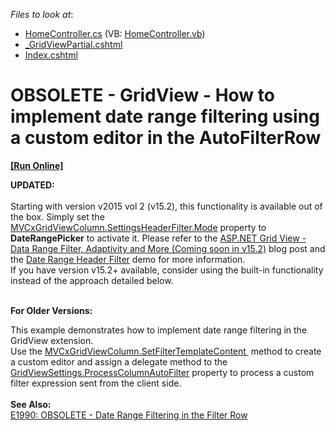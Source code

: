 <!-- default file list -->
*Files to look at*:

* [HomeController.cs](./CS/Q559000/Controllers/HomeController.cs) (VB: [HomeController.vb](./VB/Q559000/Controllers/HomeController.vb))
* [_GridViewPartial.cshtml](./CS/Q559000/Views/Home/_GridViewPartial.cshtml)
* [Index.cshtml](./CS/Q559000/Views/Home/Index.cshtml)
<!-- default file list end -->
# OBSOLETE - GridView - How to implement date range filtering using a custom editor in the AutoFilterRow
<!-- run online -->
**[[Run Online]](https://codecentral.devexpress.com/e5038)**
<!-- run online end -->


<p><strong>UPDATED:</strong><br><br>Starting with version v2015 vol 2 (v15.2), this functionality is available out of the box. Simply set the <a href="https://documentation.devexpress.com/#AspNet/DevExpressWebGridViewDataColumnHeaderFilterSettings_Modetopic">MVCxGridViewColumn.SettingsHeaderFilter.Mode</a> property to <strong>DateRangePicker</strong> to activate it. Please refer to the <a href="https://community.devexpress.com/blogs/aspnet/archive/2015/11/10/asp-net-grid-view-data-range-filter-adaptivity-and-more-coming-soon-in-v15-2.aspx">ASP.NET Grid View - Data Range Filter, Adaptivity and More (Coming soon in v15.2)</a> blog post and the <a href="http://demos.devexpress.com/MVCxGridViewDemos/Filtering/DateRangeHeaderFilter">Date Range Header Filter</a> demo for more information.<br>If you have version v15.2+ available, consider using the built-in functionality instead of the approach detailed below.</p><p><br><strong>For Older Versions: </strong></p><p>This example demonstrates how to implement date range filtering in the GridView extension.<br> Use the <a href="http://documentation.devexpress.com/#AspNet/DevExpressWebMvcMVCxGridViewColumn_SetFilterTemplateContenttopic"><u>MVCxGridViewColumn.SetFilterTemplateContent</u></a><u> </u> method to create a custom editor and assign a delegate method to the <a href="http://documentation.devexpress.com/#AspNet/DevExpressWebMvcGridViewSettings_ProcessColumnAutoFiltertopic"><u>GridViewSettings.ProcessColumnAutoFilter</u></a> property to process a custom filter expression sent from the client side.<br> <br><strong>See Also:<br> </strong><a href="https://www.devexpress.com/Support/Center/p/E1990">E1990: OBSOLETE - Date Range Filtering in the Filter Row</a></p>

<br/>


